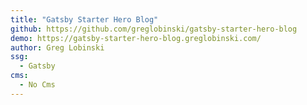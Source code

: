```yaml
---
title: "Gatsby Starter Hero Blog"
github: https://github.com/greglobinski/gatsby-starter-hero-blog
demo: https://gatsby-starter-hero-blog.greglobinski.com/
author: Greg Lobinski
ssg:
  - Gatsby
cms:
  - No Cms
---
```

